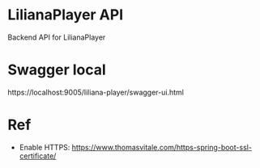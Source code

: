 # LilianaPlayer API
Backend API for LilianaPlayer

# Swagger local
https://localhost:9005/liliana-player/swagger-ui.html

# Ref
- Enable HTTPS: https://www.thomasvitale.com/https-spring-boot-ssl-certificate/